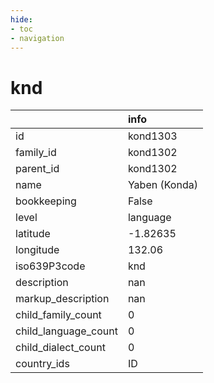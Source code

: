 ```yaml
---
hide:
- toc
- navigation
---
```

# knd
|                      | info          |
|:---------------------|:--------------|
| id                   | kond1303      |
| family_id            | kond1302      |
| parent_id            | kond1302      |
| name                 | Yaben (Konda) |
| bookkeeping          | False         |
| level                | language      |
| latitude             | -1.82635      |
| longitude            | 132.06        |
| iso639P3code         | knd           |
| description          | nan           |
| markup_description   | nan           |
| child_family_count   | 0             |
| child_language_count | 0             |
| child_dialect_count  | 0             |
| country_ids          | ID            |